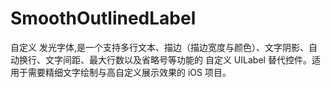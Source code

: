 # SmoothOutlinedLabel
自定义 发光字体,是一个支持多行文本、描边（描边宽度与颜色）、文字阴影、自动换行、文字间距、最大行数以及省略号等功能的 自定义 UILabel 替代控件。适用于需要精细文字绘制与高自定义展示效果的 iOS 项目。
